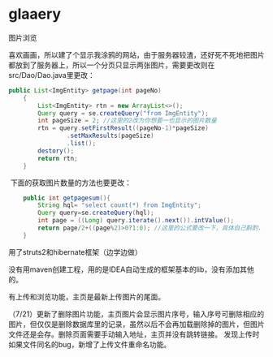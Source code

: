 # glaaery
图片浏览


喜欢画画，所以建了个显示我涂鸦的网站，由于服务器较渣，还好死不死地把图片都放到了服务器上，所以一个分页只显示两张图片，需要更改则在src/Dao/Dao.java里更改：
```java
public List<ImgEntity> getpage(int pageNo)
    {
        List<ImgEntity> rtn = new ArrayList<>();
        Query query = se.createQuery("from ImgEntity");
        int pageSize = 2; //这里的2改为你想要一也显示的图片数量
        rtn = query.setFirstResult((pageNo-1)*pageSize)
                .setMaxResults(pageSize)
                .list();
        destory();
        return rtn;
    }
```
  下面的获取图片数量的方法也要更改：
```java
    public int getpagesum(){
        String hql= "select count(*) from ImgEntity";
        Query query=se.createQuery(hql);
        int page = ((Long) query.iterate().next()).intValue();
        return page/2+((page%2)>0?1:0); //这里的公式要改一下，具体自己斟酌，这里会返回一个最后一张图片所在的页数，总图片数除2（每页的数量），如果有余数是1则再加一页。
    }
```
用了struts2和hibernate框架（边学边做）

没有用maven创建工程，用的是IDEA自动生成的框架基本的lib，没有添加其他的。

有上传和浏览功能，主页是最新上传图片的尾面。

（7/21）更新了删除图片功能，主页图片会显示图片序号，输入序号可删除相应的图片，但仅仅是删除数据库里的记录，虽然以后不会再加载删除掉的图片，但图片文件还是会存。删除页面需要手动输入地址，主页并没有跳转链接。
发现上传时如果文件同名的bug，新增了上传文件重命名功能。
